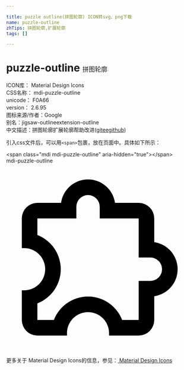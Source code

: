 ```yaml
---

title: puzzle outline(拼图轮廓) ICON转svg、png下载
name: puzzle-outline
zhTips: 拼图轮廓,扩展轮廓
tags: []

---
```


# puzzle-outline  <small style="font-size: 60%;font-weight: 100">拼图轮廓</small>


<div class="detail-page">
<p>
<span>
ICON库：
<span class="badge-secondary badge">Material Design Icons</span> 
</span>
<br/>
<span>
CSS名称：
<span class="badge-secondary badge">mdi-puzzle-outline</span> 
</span>
<br/>
<span>
unicode：
<span class="badge-secondary badge">F0A66</span> 
<copy-btn content='F0A66' btn-title=""></copy-btn>
<copy-btn :content='String.fromCodePoint(parseInt("F0A66", 16))' btn-title="复制U"></copy-btn>
</span>
<br/>
<span>
version：
<span class="badge-secondary badge">2.6.95</span> 
</span>
<br/>
<span>图标来源/作者：<span class="badge-light badge">Google</span></span> 
<br/>
<span>别名：<span class="badge-light badge">jigsaw-outline</span><span class="badge-light badge">extension-outline</span></span><br/><span class="zh-detail">中文描述：<span class="badge-primary badge">拼图轮廓</span><span class="badge-primary badge">扩展轮廓</span><span class="help-link"><span>帮助改进</span>(<a href="https://gitee.com/liuwave/icon-helper/edit/master/json/material/puzzle-outline.json" target="_blank" rel="noopener noreferrer">gitee</a><a href="https://github.com/liuwave/icon-helper/edit/master/json/material/puzzle-outline.json" target="_blank" rel="noopener noreferrer">github</a></span>)</span><br/>
</p>
</div>
<div class="alert alert-dark">
  <i class="mdi mdi-puzzle-outline mdi-48px"></i>
  <i class="mdi mdi-puzzle-outline mdi-36px"></i>
  <i class="mdi mdi-puzzle-outline mdi-24px"></i>
  <i class="mdi mdi-puzzle-outline mdi-18px"></i>
</div>
<div>
  <p>引入css文件后，可以用<code>&lt;span&gt;</code>包裹，放在页面中。具体如下所示：    
  </p>
  <div class="alert alert-primary" style="font-size: 14px">
    &lt;span class="mdi mdi-puzzle-outline" aria-hidden="true"&gt;&lt;/span&gt;
    <copy-btn content='<span class="mdi mdi-puzzle-outline" aria-hidden="true"></span>'></copy-btn>
  </div>
  <div class="alert alert-secondary">
    <i class="mdi mdi-puzzle-outline"
    style="font-size: 24px"
    aria-hidden="true"></i> mdi-puzzle-outline
    <copy-btn content="mdi-puzzle-outline" btn-title="复制图标名称"></copy-btn>
  </div>
</div>
<div id="svg" class="svg-wrap">
<svg xmlns="http://www.w3.org/2000/svg" viewBox="0 0 24 24"><path d="M22,13.5C22,15.26 20.7,16.72 19,16.96V20A2,2 0 0,1 17,22H13.2V21.7A2.7,2.7 0 0,0 10.5,19C9,19 7.8,20.21 7.8,21.7V22H4A2,2 0 0,1 2,20V16.2H2.3C3.79,16.2 5,15 5,13.5C5,12 3.79,10.8 2.3,10.8H2V7A2,2 0 0,1 4,5H7.04C7.28,3.3 8.74,2 10.5,2C12.26,2 13.72,3.3 13.96,5H17A2,2 0 0,1 19,7V10.04C20.7,10.28 22,11.74 22,13.5M17,15H18.5A1.5,1.5 0 0,0 20,13.5A1.5,1.5 0 0,0 18.5,12H17V7H12V5.5A1.5,1.5 0 0,0 10.5,4A1.5,1.5 0 0,0 9,5.5V7H4V9.12C5.76,9.8 7,11.5 7,13.5C7,15.5 5.75,17.2 4,17.88V20H6.12C6.8,18.25 8.5,17 10.5,17C12.5,17 14.2,18.25 14.88,20H17V15Z" /></svg>
</div>
<detail full-name='mdi-puzzle-outline'></detail>
    
<div><p>更多关于 Material Design Icons的信息，参见：<a target="_blank" href="https://iconhelper.cn/material.html"> Material Design Icons</a>
</p></div>
